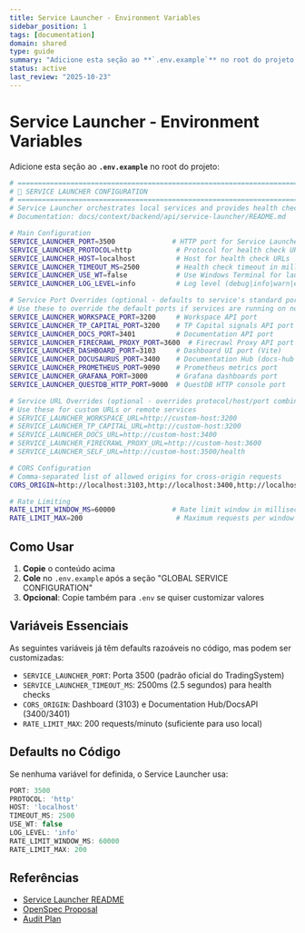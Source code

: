 ```yaml
---
title: Service Launcher - Environment Variables
sidebar_position: 1
tags: [documentation]
domain: shared
type: guide
summary: "Adicione esta seção ao **`.env.example`** no root do projeto:"
status: active
last_review: "2025-10-23"
---
```


# Service Launcher - Environment Variables

Adicione esta seção ao **`.env.example`** no root do projeto:

```bash
# ==============================================================================
# 🚀 SERVICE LAUNCHER CONFIGURATION
# ==============================================================================
# Service Launcher orchestrates local services and provides health checks
# Documentation: docs/context/backend/api/service-launcher/README.md

# Main Configuration
SERVICE_LAUNCHER_PORT=3500              # HTTP port for Service Launcher API
SERVICE_LAUNCHER_PROTOCOL=http           # Protocol for health check URLs (http|https)
SERVICE_LAUNCHER_HOST=localhost          # Host for health check URLs
SERVICE_LAUNCHER_TIMEOUT_MS=2500         # Health check timeout in milliseconds
SERVICE_LAUNCHER_USE_WT=false            # Use Windows Terminal for launch (true|false)
SERVICE_LAUNCHER_LOG_LEVEL=info          # Log level (debug|info|warn|error)

# Service Port Overrides (optional - defaults to service's standard port)
# Use these to override the default ports if services are running on non-standard ports
SERVICE_LAUNCHER_WORKSPACE_PORT=3200     # Workspace API port
SERVICE_LAUNCHER_TP_CAPITAL_PORT=3200    # TP Capital signals API port
SERVICE_LAUNCHER_DOCS_PORT=3401          # Documentation API port
SERVICE_LAUNCHER_FIRECRAWL_PROXY_PORT=3600  # Firecrawl Proxy API port
SERVICE_LAUNCHER_DASHBOARD_PORT=3103     # Dashboard UI port (Vite)
SERVICE_LAUNCHER_DOCUSAURUS_PORT=3400    # Documentation Hub (docs-hub container) port
SERVICE_LAUNCHER_PROMETHEUS_PORT=9090    # Prometheus metrics port
SERVICE_LAUNCHER_GRAFANA_PORT=3000       # Grafana dashboards port
SERVICE_LAUNCHER_QUESTDB_HTTP_PORT=9000  # QuestDB HTTP console port

# Service URL Overrides (optional - overrides protocol/host/port combination)
# Use these for custom URLs or remote services
# SERVICE_LAUNCHER_WORKSPACE_URL=http://custom-host:3200
# SERVICE_LAUNCHER_TP_CAPITAL_URL=http://custom-host:3200
# SERVICE_LAUNCHER_DOCS_URL=http://custom-host:3400
# SERVICE_LAUNCHER_FIRECRAWL_PROXY_URL=http://custom-host:3600
# SERVICE_LAUNCHER_SELF_URL=http://custom-host:3500/health

# CORS Configuration
# Comma-separated list of allowed origins for cross-origin requests
CORS_ORIGIN=http://localhost:3103,http://localhost:3400,http://localhost:3401

# Rate Limiting
RATE_LIMIT_WINDOW_MS=60000              # Rate limit window in milliseconds (default: 1 minute)
RATE_LIMIT_MAX=200                       # Maximum requests per window (default: 200)
```

## Como Usar

1. **Copie** o conteúdo acima
2. **Cole** no `.env.example` após a seção "GLOBAL SERVICE CONFIGURATION"
3. **Opcional**: Copie também para `.env` se quiser customizar valores

## Variáveis Essenciais

As seguintes variáveis já têm defaults razoáveis no código, mas podem ser customizadas:

- `SERVICE_LAUNCHER_PORT`: Porta 3500 (padrão oficial do TradingSystem)
- `SERVICE_LAUNCHER_TIMEOUT_MS`: 2500ms (2.5 segundos) para health checks
- `CORS_ORIGIN`: Dashboard (3103) e Documentation Hub/DocsAPI (3400/3401)
- `RATE_LIMIT_MAX`: 200 requests/minuto (suficiente para uso local)

## Defaults no Código

Se nenhuma variável for definida, o Service Launcher usa:
```javascript
PORT: 3500
PROTOCOL: 'http'
HOST: 'localhost'
TIMEOUT_MS: 2500
USE_WT: false
LOG_LEVEL: 'info'
RATE_LIMIT_WINDOW_MS: 60000
RATE_LIMIT_MAX: 200
```

## Referências

- [Service Launcher README](./README.md)
- [OpenSpec Proposal](../../../infrastructure/openspec/changes/fix-service-launcher-critical-issues/proposal.md)
- [Audit Plan](../../../docs/reports/service-launcher-audit-plan.md)








